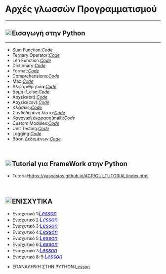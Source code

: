<html>
 <head>
  <link rel="stylesheet" href="https://cdnjs.cloudflare.com/ajax/libs/font-awesome/4.7.0/css/font-awesome.min.css">
  </head>
 <style>
  .fa-university
  {
     font-size:17px;
     color:blue;
  }
  </style>
 <body>
 <h1>Αρχές γλωσσών Προγραμματισμού</h1>
   <hr />
   <h2><img src="https://icon-library.com/images/arrow-icon-transparent-background/arrow-icon-transparent-background-13.jpg" class="generalimage" width="22px" height="20px" />Εισαγωγή στην Python</h2>
   <hr />
   <ul>
 <li>Sum Function:<a href="https://github.com/vasnastos/AGP/blob/master/Basics/sum.py"><i class="fa fa-codepen">Code</i></a></li>
 <li>Ternary Operator:<a href="https://github.com/vasnastos/AGP/blob/master/Basics/ternary_operator.py" target="_blank"><i class="fa fa-codepen">Code</i></a></li>
 <li>Len Function:<a href="https://github.com/vasnastos/AGP/blob/master/Basics/len.py" target="_blank"><i class="fa fa-codepen">Code</i></a></li>
 <li>Dictionary:<a href="https://github.com/vasnastos/AGP/blob/master/Basics/dictionary.py" target="_blank"><i class="fa fa-codepen">Code</i></a></li>
 <li>Format:<a href="https://github.com/vasnastos/AGP/blob/master/Basics/format.py" target="_blank"><i class="fa fa-codepen">Code</i></a></li>
 <li>Comprehensions:<a href="https://github.com/vasnastos/AGP/blob/master/Basics/compehensions.py"><i class="fa fa-codepen">Code</i></a></li>
 <li>Max:<a href="https://github.com/vasnastos/AGP/blob/master/Basics/max.py"><i class="fa fa-codepen">Code</i></a></li>
<li>Αλφαριθμητικά:<a href="https://github.com/vasnastos/AGP/blob/master/Basics/strings.py" target="_blank"><i class="fa fa-codepen">Code</i></a></li>
<li>Δομή if_else:<a href="https://github.com/vasnastos/AGP/blob/master/Basics/if_else.py" target="_blank"><i class="fa fa-codepen">Code</i></a></li>
<li>Αρχεία(txt):<a href="https://github.com/vasnastos/AGP/tree/master/Basics/file(txt)" target="_blank"><i class="fa fa-codepen">Code</i></a></li>
<li>Αρχεία(csv):<a href="https://github.com/vasnastos/AGP/tree/master/Basics/file(csv)" target="_blank"><i class="fa fa-codepen">Code</i></a></li>
<li>Κλάσεις:<a href="https://github.com/vasnastos/AGP/blob/master/Basics/class.py" target="_blank"><i class="fa fa-codepen">Code</i></a></li>
<li>Συνδεδεμένη λίστα:<a href="https://github.com/vasnastos/AGP/blob/master/Basics/linked_list.py" target="_blank"><i class="fa fa-codepen">Code</i></a></li>
<li>Κανονική έκφραση(mail):<a href="https://github.com/vasnastos/AGP/blob/master/Basics/mail.py" target="_blank"><i class="fa fa-codepen">Code</i></a></li>
<li>Custom Modules:<a href="https://github.com/vasnastos/AGP/tree/master/Basics/modules" target="_blank"><i class="fa fa-codepen">Code</i></a></li>
<li>Unit Testing:<a href="https://github.com/vasnastos/AGP/blob/master/Basics/testing.py" target="_blank"><i class="fa fa-codepen">Code</i></a></li>
<li>Logging:<a href="https://github.com/vasnastos/AGP/blob/master/Basics/Logging.py" target="_blank"><i class="fa fa-codepen">Code</i></a></li>
 <li>Βάση Δεδομένων:<a href="https://github.com/vasnastos/AGP/blob/master/Basics/database.ipynb" target="_blank"><i class="fa fa-codepen">Code</i></a></li>
</ul>
<br />
  <h2><img src="https://icon-library.com/images/arrow-icon-transparent-background/arrow-icon-transparent-background-13.jpg" class="generalimage" width="22px" height="20px" />Tutorial για FrameWork στην Python</h2>
     <ul>
       <li>Tutorial:<a href="./GUI_TUTORIAL/index.html">https://vasnastos.github.io/AGP/GUI_TUTORIAL/index.html</a></li>
  </ul>
  <br />
  <h2><img src="https://icon-library.com/images/arrow-icon-transparent-background/arrow-icon-transparent-background-13.jpg" class="generalimage" width="22px" height="22px" />ΕΝΙΣΧΥΤΙΚΑ</h2>
  <ul>
  <li>Ενισχυτικό 1:<a href="./L01/lesson_1.html"><i class="fa fa-university">Lesson</i></a></li>
  <li>Ενισχυτικό 2:<a href="./L02/lesson_2.html"><i class="fa fa-university">Lesson</i></a></li>
  <li>Ενισχυτικό 3:<a href="./L03/lesson_3.html"><i class="fa fa-university">Lesson</i></a></li>
  <li>Ενισχυτικό 4:<a href="./L04/lesson_4.html"><i class="fa fa-university">Lesson</i></a></li>
  <li>Ενισχυτικό 5:<a href="./L05/lesson_5.html"><i class="fa fa-university">Lesson</i></a></li>
  <li>Ενισχυτικό 6:<a href="https://vasnastos.github.io/Assignment_AGP/"><i class="fa fa-university">Lesson</i></a></li>
   <li>Ενισχυτικό 7:<a href="./L07/lesson_7.html"><i class="fa fa-university">Lesson</i></a></li>
   <li>Ενισχυτικό 8-9:<a href="https://vasnastos.github.io/DITUOI_AGP_SUDOKU/"><i class="fa fa-university">Lesson</i></a></li>
  </ul>
  
  * ΕΠΑΝΑΛΗΨΗ ΣΤΗΝ PYTHON:[Lesson](./final.md)
  
   </body>
  </html>
